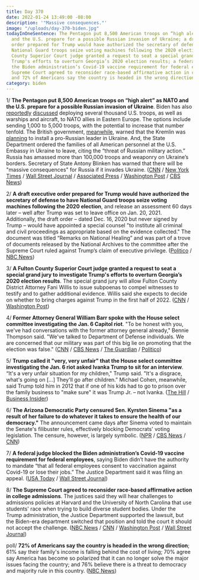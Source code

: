 ```yaml
---
title: Day 370
date: 2022-01-24 13:49:00 -08:00
description: '"Massive consequences."'
image: "/uploads/day-370-biden.jpg"
todayInOneSentence: The Pentagon put 8,500 American troops on “high alert” as NATO
  and the U.S. prepare for a possible Russian invasion of Ukraine; a draft executive
  order prepared for Trump would have authorized the secretary of defense to have
  National Guard troops seize voting machines following the 2020 election; a Fulton
  County Superior Court judge granted a request to seat a special grand jury to investigate
  Trump's efforts to overturn Georgia’s 2020 election results; a federal judge blocked
  the Biden administration’s Covid-19 vaccine requirement for federal employees; the
  Supreme Court agreed to reconsider race-based affirmative action in college admissions;
  and 72% of Americans say the country is headed in the wrong direction.
category: biden
---
```


1/ **The Pentagon put 8,500 American troops on “high alert” as NATO and the U.S. prepare for a possible Russian invasion of Ukraine**. Biden has also [reportedly](https://www.nytimes.com/2022/01/23/us/politics/biden-troops-nato-ukraine.html) [discussed](https://www.nbcnews.com/politics/national-security/defense-secretary-presents-biden-options-us-response-russia-rcna13240) deploying several thousand U.S. troops, as well as warships and aircraft, to NATO allies in Eastern Europe. The options include sending 1,000 to 5,000 troops, with the potential to increase that number tenfold. The British government, [meanwhile](https://www.nytimes.com/2022/01/22/world/europe/ukraine-russia-coup-britain.html), warned that the Kremlin was [planning](https://www.wsj.com/articles/russia-hatching-plot-to-replace-ukraine-government-u-k-says-11642890601) to install a pro-Russian leader in Ukraine. And, the State Department ordered the families of all American personnel at the U.S. Embassy in Ukraine to leave, citing the “threat of Russian military action.” Russia has amassed more than 100,000 troops and weaponry on Ukraine’s borders. Secretary of State Antony Blinken has warned that there will be "massive consequences" for Russia if it invades Ukraine. ([CNN](https://www.cnn.com/2022/01/24/politics/biden-troops-europe/) / [New York Times](https://www.nytimes.com/2022/01/24/us/politics/russia-ukraine-us-troops.html) / [Wall Street Journal](https://www.wsj.com/articles/nato-to-send-ships-jet-fighters-to-eastern-europe-amid-standoff-with-russia-11643026393) / [Associated Press](https://apnews.com/article/russia-ukraine-business-antony-blinken-europe-evacuations-45d1a477929caefe1f0626a5ca42afd0) / [Washington Post](https://www.washingtonpost.com/national-security/state-department-orders-diplomats-families-to-leave-us-embassy-in-ukraine-citing-threat-of-russian-military-action/2022/01/23/c857b95e-7ca3-11ec-a844-86749890616a_story.html) / [CBS News](https://www.cbsnews.com/news/russia-ukraine-antony-blinken-secretary-of-state-face-the-nation/))

2/ **A draft executive order prepared for Trump would have authorized the secretary of defense to have National Guard troops seize voting machines following the 2020 election**, and release an assessment 60 days later – well after Trump was set to leave office on Jan. 20, 2021. Additionally, the draft order – dated Dec. 16, 2020 but never signed by Trump – would have appointed a special counsel "to institute all criminal and civil proceedings as appropriate based on the evidence collected." The document was titled “Remarks on National Healing” and was part of a trove of documents released by the National Archives to the committee after the Supreme Court ruled against Trump’s claim of executive privilege. ([Politico](https://www.politico.com/news/2022/01/21/read-the-never-issued-trump-order-that-would-have-seized-voting-machines-527572) / [NBC News](https://www.nbcnews.com/politics/donald-trump/trump-draft-executive-order-would-have-authorized-national-guard-seize-n1287841))

3/ **A Fulton County Superior Court judge granted a request to seat a special grand jury to investigate Trump's efforts to overturn Georgia’s 2020 election results**. The special grand jury will allow Fulton County District Attorney Fani Willis to issue subpoenas to compel witnesses to testify and to gather additional evidence. Willis said she expects to decide on whether to bring charges against Trump in the first half of 2022. ([CNN](https://www.cnn.com/2022/01/24/politics/georgia-trump-grand-jury/index.html) / [Washington Post](https://www.washingtonpost.com/politics/2022/01/24/georgia-prosecutor-granted-special-grand-jury-probe-trumps-efforts-overturn-states-election-results/))

4/ **Former Attorney General William Barr spoke with the House select committee investigating the Jan. 6 Capitol riot**. "To be honest with you, we've had conversations with the former attorney general already," Bennie Thompson said. "We've talked to Department of Defense individuals. We are concerned that our military was part of this big lie on promoting that the election was false." ([CNN](https://www.cnn.com/2022/01/23/politics/january-6-committee-william-barr/index.html) / [CBS News](https://www.cbsnews.com/news/bill-barr-january-6-committee-spoken/) / [The Guardian](https://www.theguardian.com/us-news/2022/jan/23/capitol-attack-committee-donald-trump-william-barr) / [Politico](https://www.politico.com/news/2022/01/23/william-barr-jan6-committee-thompson-00000605))

5/ **Trump called it "very, very unfair" that the House select committee investigating the Jan. 6 riot asked Ivanka Trump to sit for an interview**. “It's a very unfair situation for my children," Trump said. "It's a disgrace, what's going on \[...\] They'll go after children.” Michael Cohen, meanwhile, said Trump told him in 2012 that if one of his kids had to go to prison over the family business to "make sure" it was Trump Jr. – not Ivanka. ([The Hill](https://thehill.com/regulation/court-battles/590935-donald-trump-slams-jan-6-panel-after-ivanka-trump-interview-request) / [Business Insider](https://www.businessinsider.com/cohen-trump-don-jr-prison-rather-than-ivanka-2022-1))

6/ **The Arizona Democratic Party censured Sen. Kyrsten Sinema "as a result of her failure to do whatever it takes to ensure the health of our democracy."** The announcement came days after Sinema voted to maintain the Senate's filibuster rules, effectively blocking Democrats' voting legislation. The censure, however, is largely symbolic. ([NPR](https://www.npr.org/2022/01/22/1075088298/kyrsten-sinema-censure-arizona-democrats-filibuster-vote) / [CBS News](https://www.cbsnews.com/news/kyrsten-sinema-censure-arizona-democratic-party/) / [CNN](https://www.cnn.com/2022/01/22/politics/sinema-censured-arizona-democratic-party/index.html))

7/ **A federal judge blocked the Biden administration’s Covid-19 vaccine requirement for federal employees**, saying Biden didn’t have the authority to mandate “that all federal employees consent to vaccination against Covid-19 or lose their jobs.” The Justice Department said it was filing an appeal. ([USA Today](https://www.usatoday.com/story/news/politics/2022/01/21/biden-vaccine-mandate-federal-workers-blocked-federal-judge/6610420001/) / [Wall Street Journal](https://www.wsj.com/articles/judge-blocks-biden-covid-19-vaccine-mandate-for-federal-workers-11642790097?mod=djemalertNEWS))

8/ **The Supreme Court agreed to reconsider race-based affirmative action in college admissions**. The justices said they will hear challenges to admissions policies at Harvard and the University of North Carolina that use students' race when trying to build diverse student bodies. Under the Trump administration, the Justice Department supported the lawsuit, but the Biden-era department switched that position and told the court it should not accept the challenge. ([NBC News](https://www.nbcnews.com/politics/supreme-court/supreme-court-will-consider-challenges-affirmative-action-harvard-unc-admissions-n1287915) / [CNN](https://www.cnn.com/2022/01/24/politics/supreme-court-harvard-unc-affirmative-action/index.html) / [Washington Post](https://www.washingtonpost.com/politics/courts_law/supreme-court-affirmative-action/2022/01/24/908fb92e-7d1e-11ec-8d71-0e9ca350d4b1_story.html) / [Wall Street Journal](https://www.wsj.com/articles/supreme-court-to-consider-challenges-to-race-conscious-admissions-policies-at-harvard-unc-11643035684?mod=hp_lead_pos1))

poll/ **72% of Americans say the country is headed in the wrong direction**; 61% say their family's income is falling behind the cost of living; 70% agree say America has become so polarized that it can no longer solve the major issues facing the country; and 76% believe there is a threat to democracy and majority rule in this country. ([NBC News](https://www.nbcnews.com/politics/meet-the-press/downhill-divisive-americans-sour-nation-s-direction-new-nbc-news-n1287888))